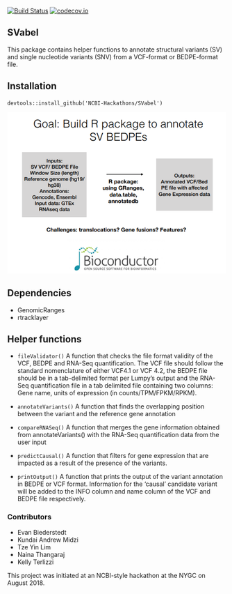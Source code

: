 [![Build Status](https://travis-ci.org/NCBI-Hackathons/SuperSnV.svg?branch=master)](https://travis-ci.org/NCBI-Hackathons/SuperSnV)
[![codecov.io](https://img.shields.io/codecov/c/github/NCBI-Hackathons/SuperSnV.svg)](https://img.shields.io/codecov/c/github/NCBI-Hackathons/SuperSnV?branch=master)

SVabel
---------
This package contains helper functions to annotate structural variants (SV) and single nucleotide variants (SNV) from a VCF-format or BEDPE-format file.

## Installation
```
devtools::install_github('NCBI-Hackathons/SVabel')
```

<p align="center">
 <img src="SVabel_flowchart.png">
</p>

## Dependencies
* GenomicRanges
* rtracklayer

## Helper functions
* `fileValidator()`
 A function that checks the file format validity of the VCF, BEDPE and RNA-Seq quantification. The VCF file should follow the standard nomenclature of either VCF4.1 or VCF 4.2, the BEDPE file should be in a tab-delimited format per Lumpy’s output and the RNA-Seq quantification file in a tab delimited file containing two columns: Gene name, units of expression (in counts/TPM/FPKM/RPKM).
* `annotateVariants()`
 A function that finds the overlapping position between the variant and the reference gene annotation

* `compareRNASeq()`
 A function that merges the gene information obtained from annotateVariants() with the RNA-Seq quantification data from the user input

* `predictCausal()`
A function that filters for gene expression that are impacted as a result of the presence of the variants.

* `printOutput()`
A function that prints the output of the variant annotation in BEDPE or VCF format. Information for the ‘causal’ candidate variant will be added to the INFO column and name column of the VCF and BEDPE file respectively.

### Contributors
* Evan Biederstedt
* Kundai Andrew Midzi
* Tze Yin Lim
* Naina Thangaraj
* Kelly Terlizzi

This project was initiated at an NCBI-style hackathon at the NYGC on August 2018.
